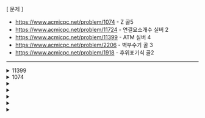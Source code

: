 [ 문제 ]
- https://www.acmicpc.net/problem/1074 -  Z 골5
- https://www.acmicpc.net/problem/11724 - 연결요소개수 실버 2
- https://www.acmicpc.net/problem/11399 - ATM 실버 4
- https://www.acmicpc.net/problem/2206 - 벽부수기 골 3
- https://www.acmicpc.net/problem/1918 - 후위표기식 골2


---

<details>
  <summary>11399</summary>
    - 1~N번까지 번호가 매겨짐
    - i 번 사람이 돈 인출시 걸리는 시간은 Pi분
    - 각 사람이 돈 인출시 필요한 시간의 합 최솟값


</details>

<details>
  <summary>1074</summary>
    
    '''
    2 x 2 라면, N =1 이라서, 행과 열이 0,1 만 있음 
    arr[0][0] = 0
    arr[0][1] = 1
    arr[1][0] = 2
    arr[1][1] = 3
    이 순서대로 방문한다.  

    
    4 x 4 이라면, N = 2 이라서, 행과 열이 0,1,2,3 가 있음
    arr[0][0] = 0
    arr[0][1] = 1
    arr[1][0] = 2
    arr[1][1] = 3

    arr[0][2] = 4
    arr[0][3] = 5
    arr[1][2] = 6
    arr[1][3] = 7

    arr[2][0] = 8
    arr[2][1] = 9
    arr[3][0] = 10
    arr[3][1] = 11

    arr[2][2] = 12
    arr[2][3] = 13
    arr[3][2] = 14
    arr[3][3] = 15
    어우 이거 규칙성이 뭐야 
    이게 배열에 값이 이미 들어있다고 가정하면 솔직히 출력하는건 그냥 그 행과 열에 이미 입력된 값 출력하면됨 
    배열에 값이 없다면, 값을 어떻게 넣지

    생각을 해봐. 이걸 4분할 해서 생각하면 쉽고
    아 모르겠어 오우 모르겠어 N=3 일때로 가니까 돌아버릴것같음

    64 칸
    0~3/ 4~7

    약간 dfs 느낌으로 재귀 해서 분할하면서 호출하면 될것같다. 
    그럼뭐해 구현 할줄을 몰라 




    '''

    다른 블로그를 보면서 공부했다.
    - 링크 : https://ggasoon2.tistory.com/11

    

</details>

<details>
  <summary></summary>


</details>

<details>
  <summary></summary>


</details>

<details>
  <summary></summary>


</details>

<details>
  <summary></summary>


</details>

<details>
  <summary></summary>


</details>

